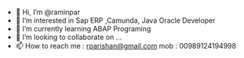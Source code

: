 - 👋 Hi, I’m @raminpar
- 👀 I’m interested in Sap ERP ,Camunda, Java Oracle Developer
- 🌱 I’m currently learning  ABAP Programing
- 💞️ I’m looking to collaborate on ...
- 📫 How to reach me : rparishan@gmail.com  mob : 00989124194998 

<!---
raminpar/raminpar is a ✨ special ✨ repository because its `README.md` (this file) appears on your GitHub profile.
You can click the Preview link to take a look at your changes.
--->

